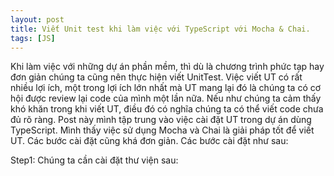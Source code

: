 ```yaml
---
layout: post
title: Viết Unit test khi làm việc với TypeScript với Mocha & Chai.
tags: [JS]
---
```


Khi làm việc với những dự án phần mềm, thì dù là chương trình phức tạp hay đơn giản chúng ta cũng nên thực hiện viết UnitTest.
Việc viết UT có rất nhiều lợi ích, một trong lợi ích lớn nhất mà UT mang lại đó là chúng ta có cơ hội được review lại code của mình một lần nữa.
Nếu như chúng ta cảm thấy khó khăn trong khi viết UT, điều đó có nghĩa chúng ta có thể viết code chưa đủ rõ ràng. Post này mình tập trung vào việc cài đặt UT
trong dự án dùng TypeScript. Mình thấy việc sử dụng Mocha  và Chai là giải pháp tốt để viết UT. Các bước cài đặt cũng khá đơn giản.
Các bước cài đặt như sau: 

Step1: Chúng ta cần cài đặt thư viện sau: 







